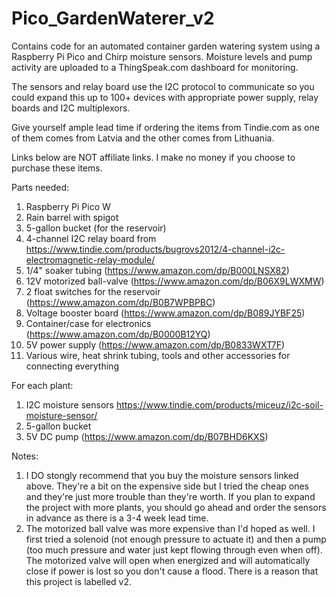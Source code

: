 # Pico_GardenWaterer_v2
Contains code for an automated container garden watering system using a Raspberry Pi Pico and Chirp moisture sensors.  Moisture levels and pump activity are uploaded to a ThingSpeak.com dashboard for monitoring.

The sensors and relay board use the I2C protocol to communicate so you could expand this up to 100+ devices with appropriate power supply, relay boards and I2C multiplexors.

Give yourself ample lead time if ordering the items from Tindie.com as one of them comes from Latvia and the other comes from Lithuania.

Links below are NOT affiliate links.  I make no money if you choose to purchase these items.

Parts needed:
  1. Raspberry Pi Pico W
  3. Rain barrel with spigot
  4. 5-gallon bucket (for the reservoir)
  5. 4-channel I2C relay board from https://www.tindie.com/products/bugrovs2012/4-channel-i2c-electromagnetic-relay-module/
  6. 1/4" soaker tubing (https://www.amazon.com/dp/B000LNSX82)
  7. 12V motorized ball-valve (https://www.amazon.com/dp/B06X9LWXMW)
  8. 2 float switches for the reservoir (https://www.amazon.com/dp/B0B7WPBPBC)
  9. Voltage booster board (https://www.amazon.com/dp/B089JYBF25)
  10. Container/case for electronics (https://www.amazon.com/dp/B0000B12YQ)
  11. 5V power supply (https://www.amazon.com/dp/B0833WXT7F)
  12. Various wire, heat shrink tubing, tools and other accessories for connecting everything
  
For each plant:
  1. I2C moisture sensors https://www.tindie.com/products/miceuz/i2c-soil-moisture-sensor/
  2. 5-gallon bucket
  3. 5V DC pump (https://www.amazon.com/dp/B07BHD6KXS)

Notes:  
  1. I DO stongly recommend that you buy the moisture sensors linked above.  They're a bit on the expensive side but I tried the cheap ones and they're just more trouble than they're worth.  If you plan to expand the project with more plants, you should go ahead and order the sensors in advance as there is a 3-4 week lead time.
  2. The motorized ball valve was more expensive than I'd hoped as well.  I first tried a solenoid (not enough pressure to actuate it) and then a pump (too much pressure and water just kept flowing through even when off).  The motorized valve will open when energized and will automatically close if power is lost so you don't cause a flood.  There is a reason that this project is labelled v2.
